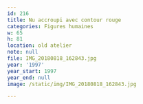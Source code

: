 ```yaml
---
id: 216
title: Nu accroupi avec contour rouge
categories: Figures humaines
w: 65
h: 81
location: old atelier
note: null
file: IMG_20180818_162843.jpg
year: '1997'
year_start: 1997
year_end: null
image: /static/img/IMG_20180818_162843.jpg

---
```

